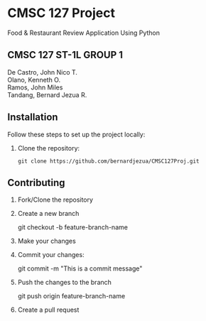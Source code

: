 # CMSC 127 Project
Food &amp; Restaurant Review Application Using Python

## CMSC 127 ST-1L GROUP 1
De Castro, John Nico T.  
Olano, Kenneth O.  
Ramos, John Miles     		
Tandang, Bernard Jezua R.  

## Installation
Follow these steps to set up the project locally:

1. Clone the repository:

       git clone https://github.com/bernardjezua/CMSC127Proj.git

## Contributing

1. Fork/Clone the repository

2. Create a new branch

    git checkout -b feature-branch-name

3. Make your changes

4. Commit your changes:

    git commit -m "This is a commit message"

5. Push the changes to the branch 

    git push origin feature-branch-name

6. Create a pull request
